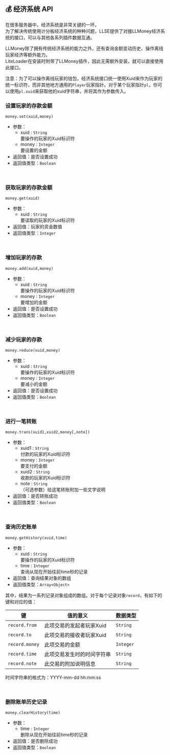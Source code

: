 ## 💰 经济系统 API

在很多服务器中，经济系统是非常关键的一环。  
为了解决传统使用计分板经济系统的种种问题，LLSE提供了对接LLMoney经济系统的接口，可以与其他各系列插件数据互通。 

LLMoney除了拥有传统经济系统的能力之外，还有查询金额变动历史、操作离线玩家经济等额外能力。  
LiteLoader在安装时附带了LLMoney插件，因此无需额外安装，就可以直接使用此接口。 

注意：为了可以操作离线玩家的钱包，经济系统接口统一使用Xuid来作为玩家的统一标识符，而非其他地方通用的`Player`玩家指针。对于某个玩家指针`pl`，你可以使用`pl.xuid`来获取他的xuid字符串，并将其作为参数传入。

### 设置玩家的存款金额

`money.set(xuid,money)`

- 参数：
  - xuid : `String`  
    要操作的玩家的Xuid标识符
  - money : `Integer`  
    要设置的金额  
- 返回值：是否设置成功
- 返回值类型：`Boolean`

<br>

### 获取玩家的存款金额

`money.get(xuid)`

- 参数：
  - xuid : `String`  
    要读取的玩家的Xuid标识符
- 返回值：玩家的资金数值
- 返回值类型：`Integer`

<br>

### 增加玩家的存款

`money.add(xuid,money)`

- 参数：
  - xuid : `String`  
    要操作的玩家的Xuid标识符
  - money : `Integer`  
    要增加的金额  
- 返回值：是否设置成功
- 返回值类型：`Boolean`

<br>

### 减少玩家的存款

`money.reduce(xuid,money)`

- 参数：
  - xuid : `String`  
    要操作的玩家的Xuid标识符
  - money : `Integer`  
    要减小的金额  
- 返回值：是否设置成功
- 返回值类型：`Boolean`

<br>

### 进行一笔转账

`money.trans(xuid1,xuid2,money[,note])`

- 参数：
  - xuid1 : `String`  
    付款的玩家的Xuid标识符
  - money : `Integer`  
    要支付的金额  
  - xuid2 : `String`  
    收款的玩家的Xuid标识符
  - note : `String`  
    （可选参数）给这笔转账附加一些文字说明
- 返回值：是否转账成功
- 返回值类型：`Boolean`

<br>

### 查询历史账单

`money.getHistory(xuid,time)`

- 参数：
  - xuid : `String`  
    要操作的玩家的Xuid标识符
  - time : `Integer`  
    查询从现在开始往前time秒的记录
- 返回值：查询结果对象的数组
- 返回值类型：`Array<Object>`

其中，结果为一系列记录对象组成的数组。对于每个记录对象`record`，有如下的键和对应的值：

| 键             | 值的意义                   | 数据类型  |
| -------------- | -------------------------- | --------- |
| `record.from`  | 此项交易的发起者玩家Xuid   | `String`  |
| `record.to`    | 此项交易的接收者玩家Xuid   | `String`  |
| `record.money` | 此项交易的金额             | `Integer` |
| `record.time`  | 此项交易发生时的时间字符串 | `String`  |
| `record.note`  | 此交易的附加说明信息       | `String`  |

时间字符串的格式为：YYYY-mm-dd hh:mm:ss

<br>

### 删除账单历史记录

`money.clearHistory(time)`

- 参数：
  - time : `Integer`  
    删除从现在开始往前time秒的记录
- 返回值：是否删除成功
- 返回值类型：`Boolean`

<br>